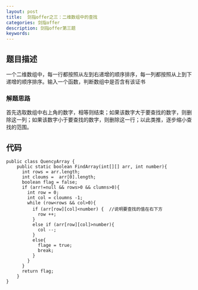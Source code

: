 ```yaml
---
layout: post
title:  剑指offer之三：二维数组中的查找
categories: 剑指offer
description: 剑指offer第三题
keywords: 
---
```



## 题目描述

一个二维数组中，每一行都按照从左到右递增的顺序排序，每一列都按照从上到下递增的顺序排序。输入一个函数，判断数组中是否含有该证书

### 解题思路

首先选取数组中右上角的数字，相等则结束；如果该数字大于要查找的数字，则删除这一列；如果该数字小于要查找的数字，则删除这一行；以此类推，逐步缩小查找的范围。

## 代码



	public class QuencyArray {  
		public static boolean FindArray(int[][] arr, int number){
	      int rows = arr.length;
	      int cloums =  arr[0].length;
	      boolean flag = false;
	      if (arr!=null && rows>0 && clumns>0){
	        int row = 0;
	        int col = cloumns -1;
	        while (row<rows && col>0){
	          if (arr[row][col]<number) {  //说明要查找的值在右下方
	            row ++;
	          } 
	          else if (arr[row][col]>number){
	            col --;
	          }
	          else{
	            flage = true;
	            break;
	          }
	        }
	      }
	      return flag;
		}
	}